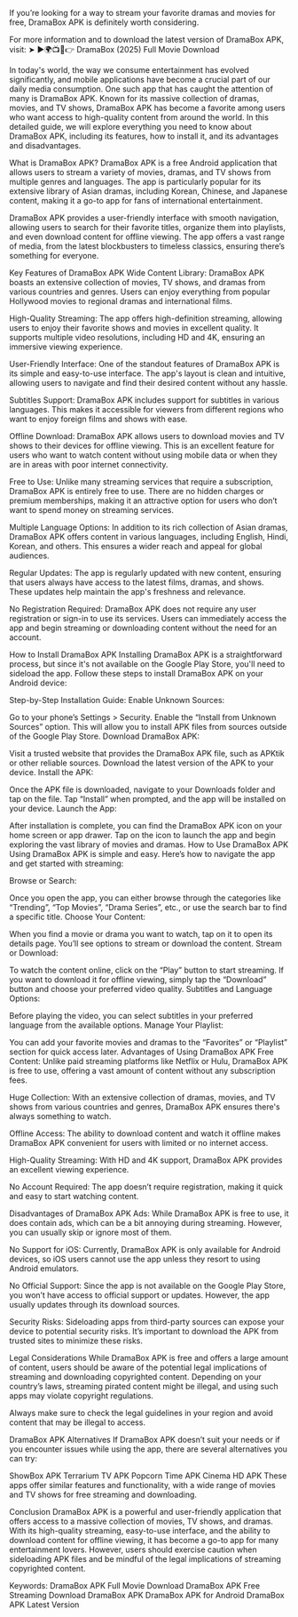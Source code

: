 If you’re looking for a way to stream your favorite dramas and movies for free, DramaBox APK is definitely worth considering.

For more information and to download the latest version of DramaBox APK, visit:
➤ ►🌍📺📱👉 DramaBox (2025) Full Movie Download

In today's world, the way we consume entertainment has evolved significantly, and mobile applications have become a crucial part of our daily media consumption. One such app that has caught the attention of many is DramaBox APK. Known for its massive collection of dramas, movies, and TV shows, DramaBox APK has become a favorite among users who want access to high-quality content from around the world. In this detailed guide, we will explore everything you need to know about DramaBox APK, including its features, how to install it, and its advantages and disadvantages.

What is DramaBox APK?
DramaBox APK is a free Android application that allows users to stream a variety of movies, dramas, and TV shows from multiple genres and languages. The app is particularly popular for its extensive library of Asian dramas, including Korean, Chinese, and Japanese content, making it a go-to app for fans of international entertainment.

DramaBox APK provides a user-friendly interface with smooth navigation, allowing users to search for their favorite titles, organize them into playlists, and even download content for offline viewing. The app offers a vast range of media, from the latest blockbusters to timeless classics, ensuring there’s something for everyone.

Key Features of DramaBox APK
Wide Content Library: DramaBox APK boasts an extensive collection of movies, TV shows, and dramas from various countries and genres. Users can enjoy everything from popular Hollywood movies to regional dramas and international films.

High-Quality Streaming: The app offers high-definition streaming, allowing users to enjoy their favorite shows and movies in excellent quality. It supports multiple video resolutions, including HD and 4K, ensuring an immersive viewing experience.

User-Friendly Interface: One of the standout features of DramaBox APK is its simple and easy-to-use interface. The app's layout is clean and intuitive, allowing users to navigate and find their desired content without any hassle.

Subtitles Support: DramaBox APK includes support for subtitles in various languages. This makes it accessible for viewers from different regions who want to enjoy foreign films and shows with ease.

Offline Download: DramaBox APK allows users to download movies and TV shows to their devices for offline viewing. This is an excellent feature for users who want to watch content without using mobile data or when they are in areas with poor internet connectivity.

Free to Use: Unlike many streaming services that require a subscription, DramaBox APK is entirely free to use. There are no hidden charges or premium memberships, making it an attractive option for users who don’t want to spend money on streaming services.

Multiple Language Options: In addition to its rich collection of Asian dramas, DramaBox APK offers content in various languages, including English, Hindi, Korean, and others. This ensures a wider reach and appeal for global audiences.

Regular Updates: The app is regularly updated with new content, ensuring that users always have access to the latest films, dramas, and shows. These updates help maintain the app's freshness and relevance.

No Registration Required: DramaBox APK does not require any user registration or sign-in to use its services. Users can immediately access the app and begin streaming or downloading content without the need for an account.

How to Install DramaBox APK
Installing DramaBox APK is a straightforward process, but since it's not available on the Google Play Store, you'll need to sideload the app. Follow these steps to install DramaBox APK on your Android device:

Step-by-Step Installation Guide:
Enable Unknown Sources:

Go to your phone’s Settings > Security.
Enable the “Install from Unknown Sources” option. This will allow you to install APK files from sources outside of the Google Play Store.
Download DramaBox APK:

Visit a trusted website that provides the DramaBox APK file, such as APKtik or other reliable sources.
Download the latest version of the APK to your device.
Install the APK:

Once the APK file is downloaded, navigate to your Downloads folder and tap on the file.
Tap “Install” when prompted, and the app will be installed on your device.
Launch the App:

After installation is complete, you can find the DramaBox APK icon on your home screen or app drawer.
Tap on the icon to launch the app and begin exploring the vast library of movies and dramas.
How to Use DramaBox APK
Using DramaBox APK is simple and easy. Here’s how to navigate the app and get started with streaming:

Browse or Search:

Once you open the app, you can either browse through the categories like “Trending”, “Top Movies”, “Drama Series”, etc., or use the search bar to find a specific title.
Choose Your Content:

When you find a movie or drama you want to watch, tap on it to open its details page. You’ll see options to stream or download the content.
Stream or Download:

To watch the content online, click on the “Play” button to start streaming. If you want to download it for offline viewing, simply tap the “Download” button and choose your preferred video quality.
Subtitles and Language Options:

Before playing the video, you can select subtitles in your preferred language from the available options.
Manage Your Playlist:

You can add your favorite movies and dramas to the “Favorites” or “Playlist” section for quick access later.
Advantages of Using DramaBox APK
Free Content: Unlike paid streaming platforms like Netflix or Hulu, DramaBox APK is free to use, offering a vast amount of content without any subscription fees.

Huge Collection: With an extensive collection of dramas, movies, and TV shows from various countries and genres, DramaBox APK ensures there's always something to watch.

Offline Access: The ability to download content and watch it offline makes DramaBox APK convenient for users with limited or no internet access.

High-Quality Streaming: With HD and 4K support, DramaBox APK provides an excellent viewing experience.

No Account Required: The app doesn’t require registration, making it quick and easy to start watching content.

Disadvantages of DramaBox APK
Ads: While DramaBox APK is free to use, it does contain ads, which can be a bit annoying during streaming. However, you can usually skip or ignore most of them.

No Support for iOS: Currently, DramaBox APK is only available for Android devices, so iOS users cannot use the app unless they resort to using Android emulators.

No Official Support: Since the app is not available on the Google Play Store, you won’t have access to official support or updates. However, the app usually updates through its download sources.

Security Risks: Sideloading apps from third-party sources can expose your device to potential security risks. It’s important to download the APK from trusted sites to minimize these risks.

Legal Considerations
While DramaBox APK is free and offers a large amount of content, users should be aware of the potential legal implications of streaming and downloading copyrighted content. Depending on your country’s laws, streaming pirated content might be illegal, and using such apps may violate copyright regulations.

Always make sure to check the legal guidelines in your region and avoid content that may be illegal to access.

DramaBox APK Alternatives
If DramaBox APK doesn’t suit your needs or if you encounter issues while using the app, there are several alternatives you can try:

ShowBox APK
Terrarium TV APK
Popcorn Time APK
Cinema HD APK
These apps offer similar features and functionality, with a wide range of movies and TV shows for free streaming and downloading.

Conclusion
DramaBox APK is a powerful and user-friendly application that offers access to a massive collection of movies, TV shows, and dramas. With its high-quality streaming, easy-to-use interface, and the ability to download content for offline viewing, it has become a go-to app for many entertainment lovers. However, users should exercise caution when sideloading APK files and be mindful of the legal implications of streaming copyrighted content.



Keywords:
DramaBox APK Full Movie Download
DramaBox APK Free Streaming
Download DramaBox APK
DramaBox APK for Android
DramaBox APK Latest Version

